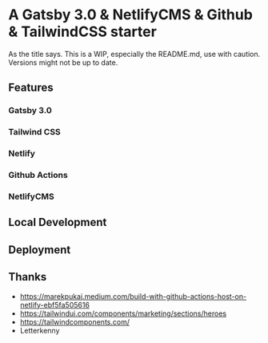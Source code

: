 # A Gatsby 3.0 & NetlifyCMS & Github & TailwindCSS starter

As the title says. This is a WIP, especially the README.md, use with caution.
Versions might not be up to date.

## Features

### Gatsby 3.0

### Tailwind CSS

### Netlify

### Github Actions

### NetlifyCMS

## Local Development

## Deployment

## Thanks

* https://marekpukaj.medium.com/build-with-github-actions-host-on-netlify-ebf5fa505616
* https://tailwindui.com/components/marketing/sections/heroes
* https://tailwindcomponents.com/
* Letterkenny
